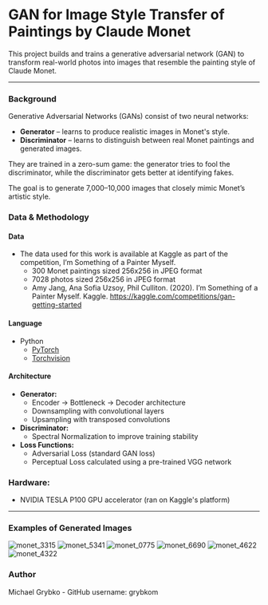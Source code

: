# GAN for Image Style Transfer of Paintings by Claude Monet
This project builds and trains a generative adversarial network (GAN) to transform real-world photos into images that resemble the painting style of Claude Monet.

---
### Background

Generative Adversarial Networks (GANs) consist of two neural networks:  
- **Generator** – learns to produce realistic images in Monet's style.  
- **Discriminator** – learns to distinguish between real Monet paintings and generated images.

They are trained in a zero-sum game: the generator tries to fool the discriminator, while the discriminator gets better at identifying fakes.

The goal is to generate 7,000–10,000 images that closely mimic Monet’s artistic style.

### Data & Methodology

#### Data
- The data used for this work is available at Kaggle as part of the competition, I’m Something of a Painter Myself.
  - 300 Monet paintings sized 256x256 in JPEG format
  - 7028 photos sized 256x256 in JPEG format
  - Amy Jang, Ana Sofia Uzsoy, Phil Culliton. (2020). I’m Something of a Painter Myself. Kaggle. https://kaggle.com/competitions/gan-getting-started

#### Language
- Python
  - [PyTorch](https://pytorch.org/)
  - [Torchvision](https://pytorch.org/vision/stable/index.html)

#### Architecture

- **Generator:**
  - Encoder → Bottleneck → Decoder architecture
  - Downsampling with convolutional layers
  - Upsampling with transposed convolutions
- **Discriminator:**
  - Spectral Normalization to improve training stability
- **Loss Functions:**
  - Adversarial Loss (standard GAN loss)
  - Perceptual Loss calculated using a pre-trained VGG network
 
### Hardware: 
  - NVIDIA TESLA P100 GPU accelerator (ran on Kaggle's platform)
---

### Examples of Generated Images

![monet_3315](https://github.com/user-attachments/assets/a74db28d-ac0a-4e0d-ba02-329d9a7a525b)
![monet_5341](https://github.com/user-attachments/assets/a2eccaa7-2125-428d-aeeb-4f3f8497c87d)
![monet_0775](https://github.com/user-attachments/assets/d83c936b-9d8e-450b-8e97-0f7b680e5f1a)
![monet_6690](https://github.com/user-attachments/assets/a82d482b-8458-40a5-8cfc-e241da803ba3)
![monet_4622](https://github.com/user-attachments/assets/a01c1f0e-47ff-4ed0-8241-62ce35e0c26b)
![monet_4322](https://github.com/user-attachments/assets/55dd79d3-bb1c-48b8-991b-0a806d9bce16)

### Author

Michael Grybko - GitHub username: grybkom

